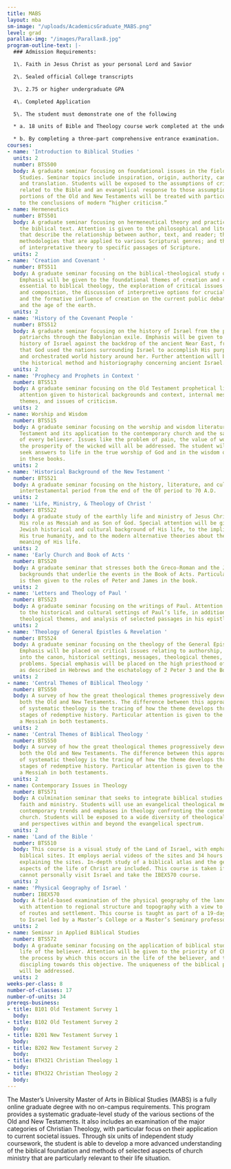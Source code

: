 ```yaml
---
title: MABS
layout: mba
sm-image: "/uploads/AcademicsGraduate_MABS.png"
level: grad
parallax-img: "/images/Parallax8.jpg"
program-outline-text: |-
  ### Admission Requirements:

  1\. Faith in Jesus Christ as your personal Lord and Savior

  2\. Sealed official College transcripts

  3\. 2.75 or higher undergraduate GPA

  4\. Completed Application

  5\. The student must demonstrate one of the following

  * a. 18 units of Bible and Theology course work completed at the undergraduate level OR,

  * b. By completing a three-part comprehensive entrance examination.
courses:
- name: 'Introduction to Biblical Studies '
  units: 2
  number: BTS500
  body: A graduate seminar focusing on foundational issues in the field of Biblical
    Studies. Seminar topics include inspiration, origin, authority, canonicity, transmission,
    and translation. Students will be exposed to the assumptions of critical scholarship
    related to the Bible and an evangelical response to those assumptions. Selected
    portions of the Old and New Testaments will be treated with particular attention
    to the conclusions of modern “higher criticism.”
- name: Hermeneutics
  number: BTS501
  body: A graduate seminar focusing on hermeneutical theory and practice related to
    the biblical text. Attention is given to the philosophical and literary foundations
    that describe the relationship between author, text, and reader; the interpretative
    methodologies that are applied to various Scriptural genres; and the application
    of interpretative theory to specific passages of Scripture.
  units: 2
- name: 'Creation and Covenant '
  number: BTS511
  body: A graduate seminar focusing on the biblical-theological study of the Pentateuch.
    Emphasis will be given to the foundational themes of creation and covenant as
    essential to biblical theology, the exploration of critical issues of authorship
    and composition, the discussion of interpretive options for crucial passages,
    and the formative influence of creation on the current public debate on origins
    and the age of the earth.
  units: 2
- name: 'History of the Covenant People '
  number: BTS512
  body: A graduate seminar focusing on the history of Israel from the period of the
    patriarchs through the Babylonian exile. Emphasis will be given to placing the
    history of Israel against the backdrop of the ancient Near East, from the perspective
    that God used the nations surrounding Israel to accomplish His purposes for her
    and orchestrated world history around her. Further attention will be given to
    the historical method and historiography concerning ancient Israel.
  units: 2
- name: 'Prophecy and Prophets in Context '
  number: BTS513
  body: A graduate seminar focusing on the Old Testament prophetical literature, with
    attention given to historical backgrounds and context, internal message, theological
    themes, and issues of criticism.
  units: 2
- name: Worship and Wisdom
  number: BTS515
  body: A graduate seminar focusing on the worship and wisdom literature of the Old
    Testament and its application to the contemporary church and the sanctification
    of every believer. Issues like the problem of pain, the value of worship, and
    the prosperity of the wicked will all be addressed. The student will learn to
    seek answers to life in the true worship of God and in the wisdom of God provided
    in these books.
  units: 2
- name: 'Historical Background of the New Testament '
  number: BTS521
  body: A graduate seminar focusing on the history, literature, and culture of the
    intertestamental period from the end of the OT period to 70 A.D.
  units: 2
- name: 'Life, Ministry, & Theology of Christ '
  number: BTS522
  body: A graduate study of the earthly life and ministry of Jesus Christ, including
    His role as Messiah and as Son of God. Special attention will be given to the
    Jewish historical and cultural background of His life, to the implications of
    His true humanity, and to the modern alternative theories about the facts and
    meaning of His life.
  units: 2
- name: 'Early Church and Book of Acts '
  number: BTS520
  body: A graduate seminar that stresses both the Greco-Roman and the Jewish historical
    backgrounds that underlie the events in the Book of Acts. Particular attention
    is then given to the roles of Peter and James in the book.
  units: 2
- name: 'Letters and Theology of Paul '
  number: BTS523
  body: A graduate seminar focusing on the writings of Paul. Attention is first given
    to the historical and cultural settings of Paul’s life, in addition to the messages,
    theological themes, and analysis of selected passages in his epistles.
  units: 2
- name: 'Theology of General Epistles & Revelation '
  number: BTS524
  body: A graduate seminar focusing on the theology of the General Epistles and Revelation.
    Emphasis will be placed on critical issues relating to authorship, acceptance
    into the canon, historical settings, messages, theological themes, and interpretive
    problems. Special emphasis will be placed on the high priesthood of Jesus Christ
    as described in Hebrews and the eschatology of 2 Peter 3 and the Book of Revelation.
  units: 2
- name: 'Central Themes of Biblical Theology '
  number: BTS550
  body: A survey of how the great theological themes progressively develop through
    both the Old and New Testaments. The difference between this approach and that
    of systematic theology is the tracing of how the theme develops through the successive
    stages of redemptive history. Particular attention is given to the promise of
    a Messiah in both testaments.
  units: 2
- name: 'Central Themes of Biblical Theology '
  number: BTS550
  body: A survey of how the great theological themes progressively develop through
    both the Old and New Testaments. The difference between this approach and that
    of systematic theology is the tracing of how the theme develops through the successive
    stages of redemptive history. Particular attention is given to the promise of
    a Messiah in both testaments.
  units: 2
- name: Contemporary Issues in Theology
  number: BTS571
  body: A culmination seminar that seeks to integrate biblical studies with Christian
    faith and ministry. Students will use an evangelical theological method to address
    contemporary trends and emphases in theology confronting the contemporary Christian
    church. Students will be exposed to a wide diversity of theological literature
    and perspectives within and beyond the evangelical spectrum.
  units: 2
- name: 'Land of the Bible '
  number: BTS510
  body: This course is a visual study of the Land of Israel, with emphasis on the
    biblical sites. It employs aerial videos of the sites and 34 hours of lectures
    explaining the sites. In-depth study of a biblical atlas and the geographical
    aspects of the life of Christ are included. This course is taken if the student
    cannot personally visit Israel and take the IBEX570 course.
  units: 2
- name: 'Physical Geography of Israel '
  number: IBEX570
  body: A field-based examination of the physical geography of the land of Israel
    with attention to regional structure and topography with a view to the development
    of routes and settlement. This course is taught as part of a 19-day study trip
    to Israel led by a Master’s College or a Master’s Seminary professor.
  units: 2
- name: Seminar in Applied Biblical Studies
  number: BTS572
  body: A graduate seminar focusing on the application of biblical studies to the
    life of the believer. Attention will be given to the priority of Christlikeness,
    the process by which this occurs in the life of the believer, and the role of
    discipling towards this objective. The uniqueness of the biblical process of change
    will be addressed.
  units: 2
weeks-per-class: 8
number-of-classes: 17
number-of-units: 34
prereqs-business:
- title: B101 Old Testament Survey 1
  body:
- title: B102 Old Testament Survey 2
  body:
- title: B201 New Testament Survey 1
  body:
- title: B202 New Testament Survey 2
  body:
- title: BTH321 Christian Theology 1
  body:
- title: BTH322 Christian Theology 2
  body:
---
```


The Master’s University Master of Arts in Biblical Studies (MABS) is a fully online graduate degree with no on-campus requirements. This program provides a systematic graduate-level study of the various sections of the Old and New Testaments. It also includes an examination of the major categories of Christian Theology, with particular focus on their application to current societal issues. Through six units of independent study coursework, the student is able to develop a more advanced understanding of the biblical foundation and methods of selected aspects of church ministry that are particularly relevant to their life situation.
